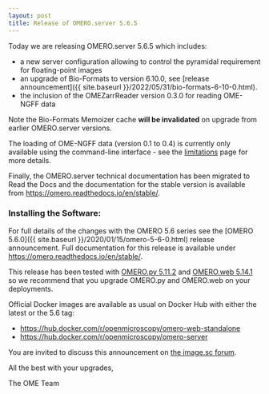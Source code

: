 ```yaml
---
layout: post
title: Release of OMERO.server 5.6.5
---
```


Today we are releasing OMERO.server 5.6.5 which includes:

- a new server configuration allowing to control the pyramidal requirement for floating-point images
- an upgrade of Bio-Formats to version 6.10.0, see [release announcement]({{ site.baseurl }}/2022/05/31/bio-formats-6-10-0.html).
- the inclusion of the OMEZarrReader version 0.3.0 for reading OME-NGFF data

Note the Bio-Formats Memoizer cache **will be invalidated** on upgrade from earlier OMERO.server versions.

The loading of OME-NGFF data (version 0.1 to 0.4) is currently only available using the command-line
interface - see the [limitations](https://omero.readthedocs.io/en/stable/sysadmins/limitations.html) page
for more details.

Finally, the OMERO.server technical documentation has  been migrated to Read the Docs and
the documentation for the stable version is available from https://omero.readthedocs.io/en/stable/.

### Installing the Software:

For full details of the changes with the OMERO 5.6 series see the
[OMERO 5.6.0]({{ site.baseurl }}/2020/01/15/omero-5-6-0.html) release
announcement. Full documentation for this release is available
under <https://omero.readthedocs.io/en/stable/>.

This release has been tested with
[OMERO.py 5.11.2](https://pypi.org/project/omero-py/5.11.2/) and
[OMERO.web 5.14.1](https://pypi.org/project/omero-web/5.14.1/) so we
recommend that you upgrade OMERO.py and OMERO.web on your deployments.

Official Docker images are available as usual on Docker Hub with either
the latest or the 5.6 tag:

* <https://hub.docker.com/r/openmicroscopy/omero-web-standalone>
* <https://hub.docker.com/r/openmicroscopy/omero-server>

You are invited to discuss this announcement on
[the image.sc forum](https://forum.image.sc/tags/c/data-management/omero).

All the best with your upgrades,

The OME Team
